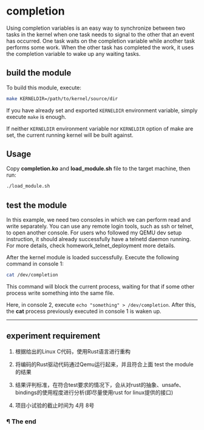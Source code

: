# completion

Using completion variables is an easy way to synchronize between two tasks in
the kernel when one task needs to signal to the other that an event has
occurred. One task waits on the completion variable while another task performs
some work. When the other task has completed the work, it uses the completion
variable to wake up any waiting tasks.

## build the module

To build this module, execute:

```bash
make KERNELDIR=/path/to/kernel/source/dir
```

If you have already set and exported `KERNELDIR` environment variable, simply
execute `make` is enough.

If neither `KERNELDIR` environment variable nor `KERNELDIR` option of make
are set, the current running kernel will be built against.

## Usage

Copy **completion.ko** and **load_module.sh** file to the target machine,
then run:

```bash
./load_module.sh
```

## test the module

In this example, we need two consoles in which we can perform read and write
separately. You can use any remote login tools, such as ssh or telnet, to open
another console. For users who followed my QEMU dev setup instruction, it
should already successfully have a telnetd daemon running. For more details,
check homework_telnet_deployment more details.

After the kernel module is loaded successfully. Execute the following command
in console 1:

```bash
cat /dev/completion
```

This command will block the current process, waiting for that if some other
process write something into the same file.

Here, in console 2, execute `echo "something" > /dev/completion`. After this,
the **cat** process previously executed in console 1 is waken up.

---

## experiment requirement
1. 根据给出的Linux C代码，使用Rust语言进行重构

2. 将编码的Rust驱动代码通过Qemu运行起来，并且符合上面 test the module 的结果

3. 结果评判标准，在符合test要求的情况下，会从对rust的抽象、unsafe、bindings的使用程度进行分析(即尽量使用rust for linux提供的接口)

4. 项目小试验的截止时间为 4月 8号

### ¶ The end

